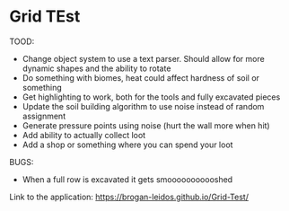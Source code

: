 # Grid TEst

TOOD:
 - Change object system to use a text parser. Should allow for more dynamic shapes and the ability to rotate
 - Do something with biomes, heat could affect hardness of soil or something
 - Get highlighting to work, both for the tools and fully excavated pieces
 - Update the soil building algorithm to use noise instead of random assignment
  - Generate pressure points using noise (hurt the wall more when hit)
 - Add ability to actually collect loot
 - Add a shop or something where you can spend your loot


BUGS:
 - When a full row is excavated it gets smooooooooooshed



Link to the application:
https://brogan-leidos.github.io/Grid-Test/
